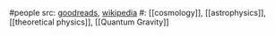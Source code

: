 #people 
src: [goodreads](https://www.goodreads.com/author/show/224970.Thanu_Padmanabhan), [wikipedia](https://en.wikipedia.org/wiki/Thanu_Padmanabhan) 
#: [[cosmology]], [[astrophysics]], [[theoretical physics]], [[Quantum Gravity]] 

